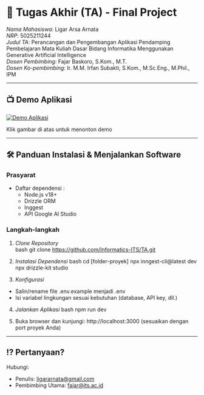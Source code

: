 # 🏁 Tugas Akhir (TA) - Final Project

*Nama Mahasiswa*: Ligar Arsa Arnata  
*NRP*: 5025211244  
*Judul TA*: Perancangan dan Pengembangan Aplikasi Pendamping Pembelajaran Mata Kuliah Dasar Bidang Informatika Menggunakan Generative Artificial Intelligence  
*Dosen Pembimbing*: Fajar Baskoro, S.Kom., M.T.  
*Dosen Ko-pembimbing*: Ir. M.M. Irfan Subakti, S.Kom., M.Sc.Eng., M.Phil., IPM

---

## 📺 Demo Aplikasi  

[![Demo Aplikasi](https://i.pinimg.com/736x/e9/b1/f1/e9b1f1af1a3de9661f6c23346959f404.jpg)](https://www.youtube.com/watch?v=NU_MlS0mMS4)

Klik gambar di atas untuk menonton demo

---

## 🛠 Panduan Instalasi & Menjalankan Software  

### Prasyarat  
- Daftar dependensi :
  - Node.js v18+
  - Drizzle ORM
  - Inggest
  - API Google AI Studio

### Langkah-langkah  
1. *Clone Repository*  
   bash
   git clone https://github.com/Informatics-ITS/TA.git
   
2. *Instalasi Dependensi*
   bash
   cd [folder-proyek]
   npx inngest-cli@latest dev
   npx drizzle-kit studio
   
3. *Konfigurasi*
- Salin/rename file .env.example menjadi .env
- Isi variabel lingkungan sesuai kebutuhan (database, API key, dll.)
4. *Jalankan Aplikasi*
   bash
   npm run dev
   
5. Buka browser dan kunjungi: http://localhost:3000 (sesuaikan dengan port proyek Anda)
   
---

## ⁉️ Pertanyaan?

Hubungi:
- Penulis: ligararnata@gmail.com
- Pembimbing Utama: fajar@its.ac.id
